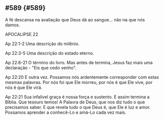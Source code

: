 ## #589 {#589}

A fé descansa na avaliação que Deus dá ao sangue... não na que nós damos.

APOCALIPSE 22

Ap 22:1-2 Uma descrição do milênio.

Ap 22:3-5 Uma descrição do estado eterno.

Ap 22:6-21 O término do livro. Mas antes de termina, Jesus faz mais uma declaração - &quot;Eis que cedo venho&quot;.

Ap 22:20 E outra vez. Possamos nós ardentemente corresponder com estas mesmas palavras. Por nós foi que Ele morreu, por nós é que Ele vive, por nós é que Ele virá.

Ap 22:21 Sua infalível graça é nossa força e sustento. E assim termina a Bíblia. Que tesouro temos! A Palavra de Deus, que nos diz tudo o que precisamos saber. E que revela tudo o que Deus é, que Ele é luz e amor. Possamos aprender a conhecê-Lo e amá-Lo cada vez mais.
